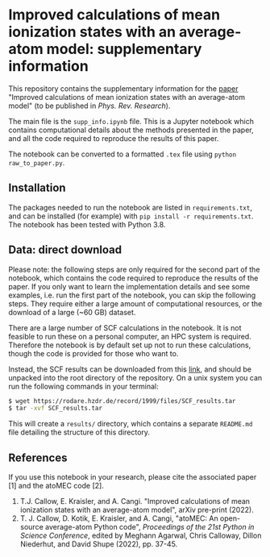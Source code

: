 # Improved calculations of mean ionization states with an average-atom model: supplementary information

This repository contains the supplementary information for the [paper](https://arxiv.org/abs/2203.05863) "Improved calculations of mean ionization states with an average-atom model" (to be published in *Phys. Rev. Research*).

The main file is the `supp_info.ipynb` file. This is a Jupyter notebook which contains computational details about the methods presented in the paper, and all the code required to reproduce the results of this paper.

The notebook can be converted to a formatted `.tex` file using `python raw_to_paper.py`.

## Installation

The packages needed to run the notebook are listed in `requirements.txt`, and can be installed (for example) with `pip install -r requirements.txt`. The notebook has been tested with Python 3.8.

## Data: direct download

Please note: the following steps are only required for the second part of the notebook, which contains the code required to reproduce the results of the paper. If you only want to learn the implementation details and see some examples, i.e. run the first part of the notebook, you can skip the following steps. They require either a large amount of computational resources, or the download of a large (~60 GB) dataset.

There are a large number of SCF calculations in the notebook. It is not feasible to run these on a personal computer, an HPC system is required. Therefore the notebook is by default set up not to run these calculations, though the code is provided for those who want to. 

Instead, the SCF results can be downloaded from this [link](https://rodare.hzdr.de/record/1999), and should be unpacked into the root directory of the repository. On a unix system you can run the following commands in your terminal:

```sh
$ wget https://rodare.hzdr.de/record/1999/files/SCF_results.tar
$ tar -xvf SCF_results.tar
```

This will create a `results/` directory, which contains a separate `README.md` file detailing the structure of this directory.

## References

If you use this notebook in your research, please cite the associated paper [1] and the atoMEC code [2].

1. T.J. Callow, E. Kraisler, and A. Cangi. "Improved calculations of mean ionization states with an average-atom model", arXiv pre-print (2022).
2. T. J. Callow, D. Kotik, E. Kraisler, and A. Cangi, "atoMEC: An open-source average-atom Python code", _Proceedings of the 21st Python in Science Conference_, edited by Meghann Agarwal, Chris Calloway, Dillon Niederhut, and David Shupe (2022), pp. 37-45.
